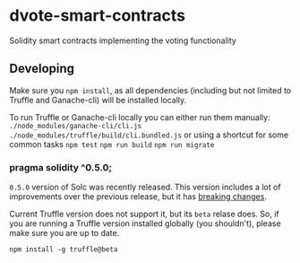 # dvote-smart-contracts
Solidity smart contracts implementing the voting functionality

## Developing
Make sure you `npm install`, as all dependencies (including but not limited to Truffle and Ganache-cli) will be installed locally.

To run Truffle or Ganache-cli locally you can either run them manually:
    `./node_modules/ganache-cli/cli.js`
    `./node_modules/truffle/build/cli.bundled.js`
or using a shortcut for some common tasks
    `npm test`
    `npm run build`
    `npm run migrate`

### pragma solidity ^0.5.0;
`0.5.0` version of Solc was recently released. This version includes a lot of improvements over the previous release, but it has [breaking changes](https://solidity.readthedocs.io/en/latest/050-breaking-changes.html).

Current Truffle version does not support it, but its `beta` relase does. So, if you are running a Truffle version installed globally (you shouldn't), please make sure you are up to date.

`npm install -g truffle@beta`